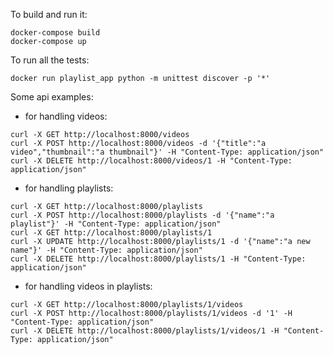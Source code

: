 To build and run it:
```
docker-compose build
docker-compose up
```
To run all the tests:
```
docker run playlist_app python -m unittest discover -p '*'
```

Some api examples:

- for handling videos:
```
curl -X GET http://localhost:8000/videos
curl -X POST http://localhost:8000/videos -d '{"title":"a video","thumbnail":"a thumbnail"}' -H "Content-Type: application/json" 
curl -X DELETE http://localhost:8000/videos/1 -H "Content-Type: application/json" 
```

- for handling playlists:
```
curl -X GET http://localhost:8000/playlists
curl -X POST http://localhost:8000/playlists -d '{"name":"a playlist"}' -H "Content-Type: application/json" 
curl -X GET http://localhost:8000/playlists/1
curl -X UPDATE http://localhost:8000/playlists/1 -d '{"name":"a new name"}' -H "Content-Type: application/json" 
curl -X DELETE http://localhost:8000/playlists/1 -H "Content-Type: application/json" 
```

- for handling videos in playlists:
```
curl -X GET http://localhost:8000/playlists/1/videos
curl -X POST http://localhost:8000/playlists/1/videos -d '1' -H "Content-Type: application/json" 
curl -X DELETE http://localhost:8000/playlists/1/videos/1 -H "Content-Type: application/json"
```

